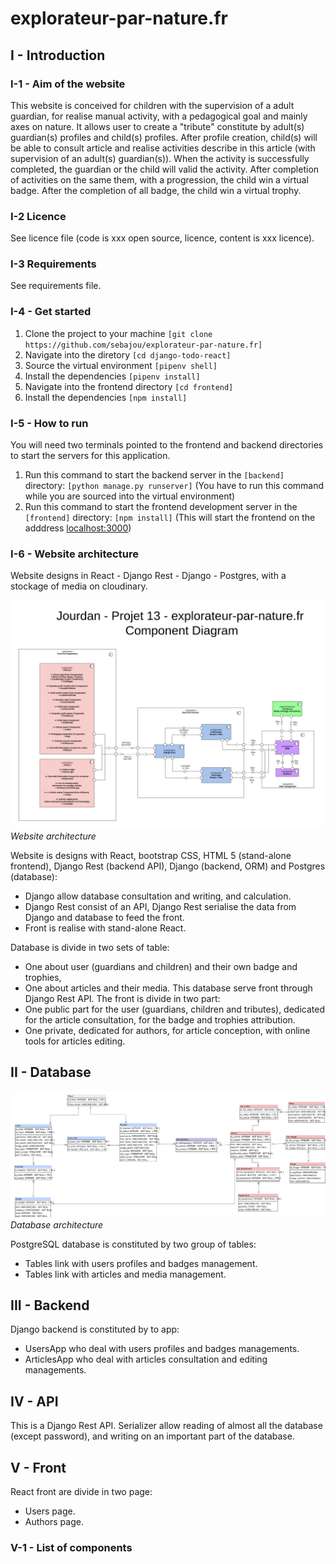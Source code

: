 # explorateur-par-nature.fr

## I - Introduction

### I-1 - Aim of the website
This website is conceived for children with the supervision of a adult guardian, for realise manual activity, 
with a pedagogical goal and mainly axes on nature. 
It allows user to create a "tribute" constitute by adult(s) guardian(s) profiles and child(s) profiles. 
After profile creation, child(s) will be able to consult article and realise activities describe in this article 
(with supervision of an adult(s) guardian(s)). 
When the activity is successfully completed, the guardian or the child will valid the activity. 
After completion of activities on the same them, with a progression, the child win a virtual badge. 
After the completion of all badge, the child win a virtual trophy.


### I-2 Licence

See licence file (code is xxx open source, licence, content is xxx licence). 

### I-3 Requirements

See requirements file. 

### I-4 - Get started

1. Clone the project to your machine ```[git clone https://github.com/sebajou/explorateur-par-nature.fr]```
2. Navigate into the diretory ```[cd django-todo-react]```
3. Source the virtual environment ```[pipenv shell]```
4. Install the dependencies ```[pipenv install]```
5. Navigate into the frontend directory ```[cd frontend]```
5. Install the dependencies ```[npm install]```

### I-5 - How to run
You will need two terminals pointed to the frontend and backend directories to start the servers for this application.

1. Run this command to start the backend server in the ```[backend]``` directory: ```[python manage.py runserver]``` (You have to run this command while you are sourced into the virtual environment)
2. Run this command to start the frontend development server in the ```[frontend]``` directory: ```[npm install]``` (This will start the frontend on the adddress [localhost:3000](http://localhost:3000))

### I-6 - Website architecture
Website designs in React - Django Rest - Django - Postgres, with a stockage of media on cloudinary. 

![explorateur-par-nature.fr website architecture](media/ex-par-nat_Component_diagram.png)
*Website architecture*

Website is designs with React, bootstrap CSS, HTML 5 (stand-alone frontend), 
Django Rest (backend API), Django (backend, ORM) and Postgres (database): 
+ Django allow database consultation and writing, and calculation. 
+ Django Rest consist of an API, Django Rest serialise the data from Django and database to feed the front. 
+ Front is realise with stand-alone React. 

Database is divide in two sets of table: 
+ One about user (guardians and children) and their own badge and trophies, 
+ One about articles and their media. 
This database serve front through Django Rest API.
The front is divide in two part: 
+ One public part for the user (guardians, children and tributes), 
dedicated for the article consultation, for the badge and trophies attribution. 
+ One private, dedicated for authors, for article conception, with online tools for articles editing. 

## II - Database

![Database architecture](media/DPM_ex-par-nat.png)
*Database architecture*

PostgreSQL database is constituted by two group of tables:
+ Tables link with users profiles and badges management. 
+ Tables link with articles and media management. 

## III - Backend

Django backend is constituted by to app: 
+ UsersApp who deal with users profiles and badges managements. 
+ ArticlesApp who deal with articles consultation and editing managements. 

## IV - API

This is a Django Rest API. Serializer allow reading of almost all the database (except password), 
and writing on an important part of the database.  

## V - Front

React front are divide in two page:
+ Users page. 
+ Authors page. 

### V-1 - List of components

